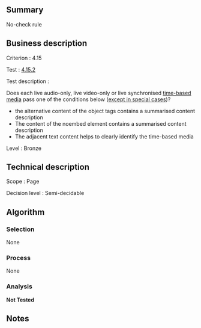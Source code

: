 ## Summary

No-check rule

## Business description

Criterion : 4.15

Test : [4.15.2](http://www.accessiweb.org/index.php/accessiweb-22-english-version.html#test-4-15-2)

Test description :

 Does each live audio-only, live video-only or live synchronised [time-based media](http://www.accessiweb.org/index.php/glossary-76.html#mMediaTemp) pass one of the conditions below ([except in special cases](http://www.accessiweb.org/index.php/glossary-76.html#cpCrit4-15))? 

 * the alternative content of the object tags contains a summarised content description 
 * The content of the noembed element contains a summarised content description
 * The adjacent text content helps to clearly identify the time-based media
 

Level : Bronze 

## Technical description

Scope : Page

Decision level : Semi-decidable

## Algorithm

### Selection

None

### Process

None

### Analysis

**Not Tested**

## Notes

